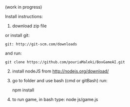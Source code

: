 (work in progress)

Install instructions:

1. download zip file

or
install git:

	git: http://git-scm.com/downloads

and run:

	git clone https://github.com/pouriaMaleki/BoxGameAI.git

2. install nodeJS from http://nodejs.org/download/

3. go to folder and use bash (cmd or gitBash) run:

	npm install

4. to run game, in bash type: node js/game.js